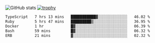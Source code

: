 ![GitHub stats](https://github-readme-stats.vercel.app/api?username=ksk001100&show_icons=true&theme=tokyonight)
[![trophy](https://github-profile-trophy.vercel.app/?username=ksk001100&theme=onedark)](https://github.com/ryo-ma/github-profile-trophy)

<!--START_SECTION:waka-->

```txt
TypeScript   7 hrs 13 mins   ███████████▓░░░░░░░░░░░░░   46.02 %
Ruby         5 hrs 47 mins   █████████▒░░░░░░░░░░░░░░░   36.95 %
Docker       1 hr            █▓░░░░░░░░░░░░░░░░░░░░░░░   06.39 %
Bash         59 mins         █▓░░░░░░░░░░░░░░░░░░░░░░░   06.32 %
ERB          21 mins         ▓░░░░░░░░░░░░░░░░░░░░░░░░   02.32 %
```

<!--END_SECTION:waka-->
